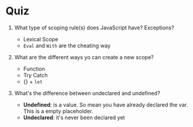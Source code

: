 # Quiz

1. What type of scoping rule(s) does JavaScript have? Exceptions?

    - Lexical Scope
    - `Eval` and `With` are the cheating way

2. What are the different ways yo can create a new scope?

    - Function
    - Try Catch
    - {} + `let`

3. What's the difference between undeclared and undefined?

    - **Undefined**: is a value. So mean you have already declared the var. This is a empty placeholder.
    - **Undeclared**: it's never been declared yet
